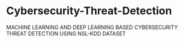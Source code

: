 # Cybersecurity-Threat-Detection
MACHINE LEARNING AND DEEP LEARNING BASED CYBERSECURITY THREAT DETECTION USING NSL-KDD DATASET
